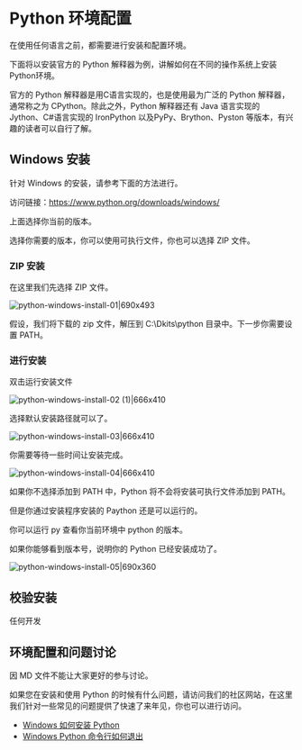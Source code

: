# Python 环境配置
在使用任何语言之前，都需要进行安装和配置环境。 

下面将以安装官方的 Python 解释器为例，讲解如何在不同的操作系统上安装Python环境。

官方的 Python 解释器是用C语言实现的，也是使用最为广泛的 Python 解释器，通常称之为 CPython。除此之外，Python 解释器还有 Java 语言实现的 Jython、C#语言实现的 IronPython 以及PyPy、Brython、Pyston 等版本，有兴趣的读者可以自行了解。

## Windows 安装
针对 Windows 的安装，请参考下面的方法进行。

访问链接：https://www.python.org/downloads/windows/

上面选择你当前的版本。

选择你需要的版本，你可以使用可执行文件，你也可以选择 ZIP 文件。

### ZIP 安装
在这里我们先选择 ZIP 文件。

![python-windows-install-01|690x493](https://cdn.ossez.com/discourse-uploads/optimized/1X/18c2005e6691abcf487c563d400c69dc33ce3d62_2_690x493.jpeg)

假设，我们将下载的 zip 文件，解压到 C:\Dkits\python 目录中。下一步你需要设置 PATH。

### 进行安装
双击运行安装文件

![python-windows-install-02 (1)|666x410](https://cdn.ossez.com/discourse-uploads/original/1X/73fa20718b774a2e7fc6803ed4b3d30e19d3080e.jpeg)

选择默认安装路径就可以了。

![python-windows-install-03|666x410](https://cdn.ossez.com/discourse-uploads/original/1X/915ed31bc2afddae08bb8f00f413cd1840e4539b.jpeg)

你需要等待一些时间让安装完成。

![python-windows-install-04|666x410](https://cdn.ossez.com/discourse-uploads/original/1X/a3fdb27f968516dc44eab15e7d5e10f776a73452.jpeg)

如果你不选择添加到 PATH 中，Python 将不会将安装可执行文件添加到 PATH。

但是你通过安装程序安装的 Paython 还是可以运行的。

你可以运行 py 查看你当前环境中 python 的版本。

如果你能够看到版本号，说明你的 Python 已经安装成功了。

![python-windows-install-05|690x360](https://cdn.ossez.com/discourse-uploads/optimized/1X/f9a63b7d0c749e8390dc6547b28cf39e181f984b_2_690x360.jpeg)

## 校验安装
任何开发


## 环境配置和问题讨论
因 MD 文件不能让大家更好的参与讨论。

如果您在安装和使用 Python 的时候有什么问题，请访问我们的社区网站，在这里我们针对一些常见的问题提供了快速了来年见，你也可以进行访问。

* [Windows 如何安装 Python](https://www.ossez.com/t/windows-python/113)
* [Windows Python 命令行如何退出](https://www.ossez.com/t/windows-python/13357)